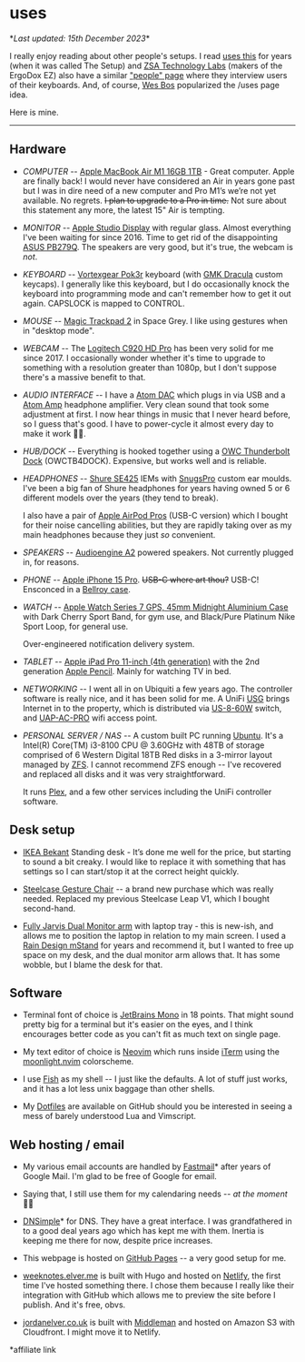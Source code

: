 # uses

\*_Last updated: 15th December 2023_\*

I really enjoy reading about other people's setups. I read [uses this] for years
(when it was called The Setup) and [ZSA Technology Labs] (makers of the ErgoDox
EZ) also have a similar ["people" page] where they interview users of their
keyboards. And, of course, [Wes Bos] popularized the /uses page idea.

Here is mine.

---

## Hardware

- _COMPUTER_ -- [Apple MacBook Air M1 16GB 1TB] - Great computer. Apple are
  finally back! I would never have considered an Air in years gone past but I
  was in dire need of a new computer and Pro M1’s we’re not yet available. No
  regrets. ~~I plan to upgrade to a Pro in time.~~ Not sure about this statement
  any more, the latest 15" Air is tempting.

- _MONITOR_ -- [Apple Studio Display] with regular glass. Almost everything I've
  been waiting for since 2016. Time to get rid of the disappointing [ASUS
  PB279Q]. The speakers are very good, but it's true, the webcam is _not_.

- _KEYBOARD_ -- [Vortexgear Pok3r] keyboard (with [GMK Dracula] custom
  keycaps). I generally like this keyboard, but I do occasionally knock the
  keyboard into programming mode and can't remember how to get it out again.
  CAPSLOCK is mapped to CONTROL.

- _MOUSE_ -- [Magic Trackpad 2] in Space Grey. I like using gestures when in
  "desktop mode".

- _WEBCAM_ -- The [Logitech C920 HD Pro] has been very solid for me since 2017.
  I occasionally wonder whether it's time to upgrade to something with a
  resolution greater than 1080p, but I don't suppose there's a massive benefit
  to that.

- _AUDIO INTERFACE_ -- I have a [Atom DAC] which plugs in via USB and a [Atom
  Amp] headphone amplifier. Very clean sound that took some adjustment at first.
  I now hear things in music that I never heard before, so I guess that's good.
  I have to power-cycle it almost every day to make it work 🤷‍♂️.

- _HUB/DOCK_ -- Everything is hooked together using a [OWC Thunderbolt Dock]
  (OWCTB4DOCK). Expensive, but works well and is reliable.

- _HEADPHONES_ -- [Shure SE425] IEMs with [SnugsPro] custom ear moulds. I've
  been a big fan of Shure headphones for years having owned 5 or 6 different
  models over the years (they tend to break).

  I also have a pair of [Apple AirPod Pros] (USB-C version) which I bought for
  their noise cancelling abilities, but they are rapidly taking over as my main
  headphones because they just _so_ convenient.

- _SPEAKERS_ -- [Audioengine A2] powered speakers. Not currently plugged in, for
  reasons.

- _PHONE_ -- [Apple iPhone 15 Pro]. ~~USB-C where art thou?~~ USB-C! Ensconced
  in a [Bellroy case].

- _WATCH_ -- [Apple Watch Series 7 GPS, 45mm Midnight Aluminium Case] with Dark
  Cherry Sport Band, for gym use, and Black/Pure Platinum Nike Sport Loop, for
  general use.

  Over-engineered notification delivery system.

- _TABLET_ -- [Apple iPad Pro 11-inch (4th generation)] with the 2nd generation
  [Apple Pencil]. Mainly for watching TV in bed.

- _NETWORKING_ -- I went all in on Ubiquiti a few years ago. The controller
  software is really nice, and it has been solid for me. A UniFi [USG] brings
  Internet in to the property, which is distributed via [US-8-60W] switch, and
  [UAP-AC-PRO] wifi access point.

- _PERSONAL SERVER / NAS_ -- A custom built PC running [Ubuntu]. It's a Intel(R)
  Core(TM) i3-8100 CPU @ 3.60GHz with 48TB of storage comprised of 6 Western
  Digital 18TB Red disks in a 3-mirror layout managed by [ZFS]. I cannot
  recommend ZFS enough -- I've recovered and replaced all disks and it was very
  straightforward.

  It runs [Plex], and a few other services including the UniFi controller
  software.

## Desk setup

- [IKEA Bekant] Standing desk - It’s done me well for the price, but starting to
  sound a bit creaky. I would like to replace it with something that has
  settings so I can start/stop it at the correct height quickly.

- [Steelcase Gesture Chair] -- a brand new purchase which was really needed.
  Replaced my previous Steelcase Leap V1, which I bought second-hand.

- [Fully Jarvis Dual Monitor arm] with laptop tray - this is new-ish, and allows
  me to position the laptop in relation to my main screen. I used a [Rain Design
  mStand] for years and recommend it, but I wanted to free up space on my desk,
  and the dual monitor arm allows that. It has some wobble, but I blame the
  desk for that.

## Software

- Terminal font of choice is [JetBrains Mono] in 18 points. That might sound
  pretty big for a terminal but it's easier on the eyes, and I think encourages
  better code as you can't fit as much text on single page.

- My text editor of choice is [Neovim] which runs inside [iTerm] using the
  [moonlight.nvim] colorscheme.

- I use [Fish] as my shell -- I just like the defaults. A lot of stuff just
  works, and it has a lot less unix baggage than other shells.

- My [Dotfiles] are available on GitHub should you be interested in seeing a
  mess of barely understood Lua and Vimscript.

## Web hosting / email

- My various email accounts are handled by [Fastmail]* after years of Google
  Mail. I'm glad to be free of Google for email.

- Saying that, I still use them for my calendaring needs -- _at the moment_ 🤦‍♂️

- [DNSimple]* for DNS. They have a great interface. I was grandfathered in to a
  good deal years ago which has kept me with them. Inertia is keeping me there
  for now, despite price increases.

- This webpage is hosted on [GitHub Pages] -- a very good setup for me.

- [weeknotes.elver.me] is built with Hugo and hosted on [Netlify], the first
  time I've hosted something there. I chose them because I really like their
  integration with GitHub which allows me to preview the site before I publish.
  And it's free, obvs.

- [jordanelver.co.uk] is built with [Middleman] and hosted on Amazon S3 with
  Cloudfront. I might move it to Netlify.

*affiliate link

["people" page]: https://people.zsa.io
[ASUS PB279Q]: https://www.asus.com/Commercial-Monitors/PB279Q/
[Apple LED Cinema Display]: https://en.wikipedia.org/wiki/Apple_Cinema_Display#LED_Cinema_Display
[Apple MacBook Air M1 16GB 1TB]: https://www.apple.com/uk/macbook-air/
[Apple Pencil]: https://www.apple.com/apple-pencil/
[Apple Watch Series 7 GPS, 45mm Midnight Aluminium Case]: https://www.apple.com/uk/apple-watch-series-7/
[Apple iPad Pro 11-inch (4th generation)]: https://www.apple.com/uk/ipad-pro/
[Apple iPhone 15 Pro]: https://www.apple.com/iphone-15-pro/
[Bellroy case]: https://bellroy.com/products/phone-case?color=cobalt&material=leather&size=i15pro
[Atom Amp]: https://jdslabs.com/product/atom-amp/
[Atom DAC]: https://jdslabs.com/product/atom-dac-plus/
[AudioEngine A2]: https://audioengineusa.com/shop/wirelessspeakers/a2-wireless-computer-speakers/
[DNSimple]: https://dnsimple.com/r/d7a9918c2a5dd7
[Dotfiles]: https://github.com/jordelver/dotfiles
[Fastmail]: https://ref.fm/u24148536
[Fish]: https://fishshell.com
[Fully Jarvis Dual Monitor arm]: https://www.fully.com/accessories/monitor-arms/jarvis-dual-monitor-arm.html
[GitHub Pages]: https://pages.github.com
[IKEA Bekant]: https://www.ikea.com/gb/en/p/bekant-desk-sit-stand-white-stained-oak-veneer-white-s19282085/
[JetBrains Mono]: https://www.jetbrains.com/lp/mono/
[Logitech C920 HD Pro]: https://www.logitech.com/en-gb/products/webcams/c920-pro-hd-webcam.960-001055.html
[Magic Trackpad 2]: https://en.wikipedia.org/wiki/Magic_Trackpad_2
[Middleman]: https://middlemanapp.com
[Neovim]: https://neovim.io
[Netlify]: https://www.netlify.com
[OWC Thunderbolt Dock]: https://www.owcdigital.com/products/thunderbolt-dock
[Rain Design mStand]: https://www.raindesigninc.com/mstand.html
[Shure SE425]: https://www.shure.com/en-GB/products/earphones/se425cl
[SnugsPro]: https://snugs.com/product/snugspro-iems/
[UAP-AC-PRO]: https://eu.store.ui.com/collections/unifi-network-wireless/products/unifi-ac-pro
[US-8-60W]: https://store.ui.com/collections/unifi-network-switching/products/unifi-switch-8-60w
[USG]: https://store.ui.com/products/unifi-security-gateway
[Vortexgear Pok3r]: http://www.vortexgear.tw/vortex2_2.asp?kind=47&kind2=220&kind3=&kind4=1006
[Wes Bos]: https://wesbos.com/uses
[ZSA Technology Labs]: https://zsa.io
[gh]: https://github.com/cli/cli
[iTerm]: https://iterm2.com
[jordanelver.co.uk]: https://jordanelver.co.uk
[moonlight.nvim]: https://github.com/shaunsingh/moonlight.nvim
[uses this]: https://usesthis.com
[weeknotes.elver.me]: https://weeknotes.elver.me
[Apple Studio Display]: https://www.apple.com/studio-display/
[Ubuntu]: https://ubuntu.com
[ZFS]: https://en.wikipedia.org/wiki/ZFS
[Plex]: https://www.plex.tv
[Apple AirPod Pros]: https://www.apple.com/uk/airpods-pro/specs/
[Steelcase Gesture Chair]: https://www.steelcase.com/products/office-chairs/gesture/
[GMK Dracula]: https://geekhack.org/index.php?topic=115268.0
